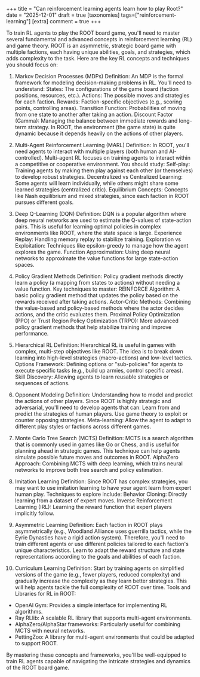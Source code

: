 +++
title = "Can reinforcement learning agents learn how to play Root?"
date = "2025-12-01"
draft = true
[taxonomies]
tags=["reinforcement-learning"]
[extra]
comment = true
+++


To train RL agents to play the ROOT board game, you'll need to master several fundamental and advanced concepts in reinforcement learning (RL) and game theory. ROOT is an asymmetric, strategic board game with multiple factions, each having unique abilities, goals, and strategies, which adds complexity to the task. Here are the key RL concepts and techniques you should focus on:

1. Markov Decision Processes (MDPs)
Definition: An MDP is the formal framework for modeling decision-making problems in RL. You'll need to understand:
States: The configurations of the game board (faction positions, resources, etc.).
Actions: The possible moves and strategies for each faction.
Rewards: Faction-specific objectives (e.g., scoring points, controlling areas).
Transition Function: Probabilities of moving from one state to another after taking an action.
Discount Factor (Gamma): Managing the balance between immediate rewards and long-term strategy.
In ROOT, the environment (the game state) is quite dynamic because it depends heavily on the actions of other players.

2. Multi-Agent Reinforcement Learning (MARL)
Definition: In ROOT, you'll need agents to interact with multiple players (both human and AI-controlled). Multi-agent RL focuses on training agents to interact within a competitive or cooperative environment. You should study:
Self-play: Training agents by making them play against each other (or themselves) to develop robust strategies.
Decentralized vs Centralized Learning: Some agents will learn individually, while others might share some learned strategies (centralized critic).
Equilibrium Concepts: Concepts like Nash equilibrium and mixed strategies, since each faction in ROOT pursues different goals.

3. Deep Q-Learning (DQN)
Definition: DQN is a popular algorithm where deep neural networks are used to estimate the Q-values of state-action pairs. This is useful for learning optimal policies in complex environments like ROOT, where the state space is large.
Experience Replay: Handling memory replay to stabilize training.
Exploration vs Exploitation: Techniques like epsilon-greedy to manage how the agent explores the game.
Function Approximation: Using deep neural networks to approximate the value functions for large state-action spaces.

4. Policy Gradient Methods
Definition: Policy gradient methods directly learn a policy (a mapping from states to actions) without needing a value function. Key techniques to master:
REINFORCE Algorithm: A basic policy gradient method that updates the policy based on the rewards received after taking actions.
Actor-Critic Methods: Combining the value-based and policy-based methods where the actor decides actions, and the critic evaluates them.
Proximal Policy Optimization (PPO) or Trust Region Policy Optimization (TRPO): More advanced policy gradient methods that help stabilize training and improve performance.

5. Hierarchical RL
Definition: Hierarchical RL is useful in games with complex, multi-step objectives like ROOT. The idea is to break down learning into high-level strategies (macro-actions) and low-level tactics.
Options Framework: Defining options or "sub-policies" for agents to execute specific tasks (e.g., build up armies, control specific areas).
Skill Discovery: Allowing agents to learn reusable strategies or sequences of actions.

6. Opponent Modeling
Definition: Understanding how to model and predict the actions of other players. Since ROOT is highly strategic and adversarial, you'll need to develop agents that can:
Learn from and predict the strategies of human players.
Use game theory to exploit or counter opposing strategies.
Meta-learning: Allow the agent to adapt to different play styles or factions across different games.

7. Monte Carlo Tree Search (MCTS)
Definition: MCTS is a search algorithm that is commonly used in games like Go or Chess, and is useful for planning ahead in strategic games. This technique can help agents simulate possible future moves and outcomes in ROOT.
AlphaZero Approach: Combining MCTS with deep learning, which trains neural networks to improve both tree search and policy estimation.

8. Imitation Learning
Definition: Since ROOT has complex strategies, you may want to use imitation learning to have your agent learn from expert human play. Techniques to explore include:
Behavior Cloning: Directly learning from a dataset of expert moves.
Inverse Reinforcement Learning (IRL): Learning the reward function that expert players implicitly follow.

9. Asymmetric Learning
Definition: Each faction in ROOT plays asymmetrically (e.g., Woodland Alliance uses guerrilla tactics, while the Eyrie Dynasties have a rigid action system). Therefore, you'll need to train different agents or use different policies tailored to each faction's unique characteristics.
Learn to adapt the reward structure and state representations according to the goals and abilities of each faction.

10. Curriculum Learning
Definition: Start by training agents on simplified versions of the game (e.g., fewer players, reduced complexity) and gradually increase the complexity as they learn better strategies. This will help agents tackle the full complexity of ROOT over time.
Tools and Libraries for RL in ROOT:

* OpenAI Gym: Provides a simple interface for implementing RL algorithms.
* Ray RLlib: A scalable RL library that supports multi-agent environments.
* AlphaZero/AlphaStar frameworks: Particularly useful for combining MCTS with neural networks.
* PettingZoo: A library for multi-agent environments that could be adapted to support ROOT. 

By mastering these concepts and frameworks, you'll be well-equipped to train RL agents capable of navigating the intricate strategies and dynamics of the ROOT board game.